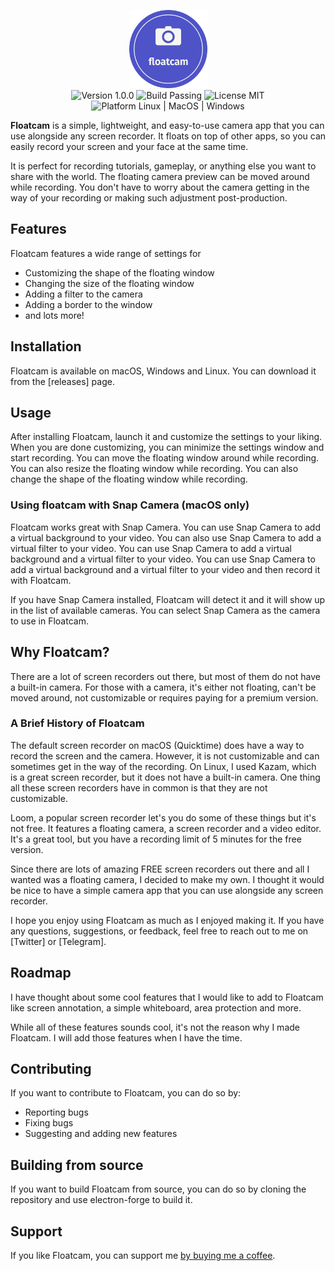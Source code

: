 <p align="center">
  <img  src="./floatcam-circle.png" height="125px" alt="Floatcam logo"> <br/>
  <img  src="https://img.shields.io/badge/Version-0.1.0-blue.svg" alt="Version 1.0.0" />
  <img  src="https://img.shields.io/badge/Build-Passing-green.svg" alt="Build Passing" />
  <img src="https://img.shields.io/badge/license-MIT-brightgreen?style=flat-square" alt="License MIT" />
  
  <img src="https://img.shields.io/badge/Platform-Linux%20%7C%20MacOS%20%7C%20Windows-blue?style=flat-square" alt="Platform Linux | MacOS | Windows" />

</p>

**Floatcam** is a simple, lightweight, and easy-to-use camera app that you can use alongside any screen recorder. It floats on top of other apps, so you can easily record your screen and your face at the same time.

It is perfect for recording tutorials, gameplay, or anything else you want to share with the world. The floating camera preview can be moved around while recording. You don't have to worry about the camera getting in the way of your recording or making such adjustment post-production.

## Features

Floatcam features a wide range of settings for 

- Customizing the shape of the floating window
- Changing the size of the floating window
- Adding a filter to the camera
- Adding a border to the window 
- and lots more!

## Installation

Floatcam is available on macOS, Windows and Linux. You can download it from the [releases] page.

## Usage

After installing Floatcam, launch it and customize the settings to your liking. When you are done customizing, you can minimize the settings window and start recording. You can move the floating window around while recording. You can also resize the floating window while recording. You can also change the shape of the floating window while recording.

### Using floatcam with Snap Camera (macOS only)

Floatcam works great with Snap Camera. You can use Snap Camera to add a virtual background to your video. You can also use Snap Camera to add a virtual filter to your video. You can use Snap Camera to add a virtual background and a virtual filter to your video. You can use Snap Camera to add a virtual background and a virtual filter to your video and then record it with Floatcam.

If you have Snap Camera installed, Floatcam will detect it and it will show up in the list of available cameras. You can select Snap Camera as the camera to use in Floatcam.

## Why Floatcam?

There are a lot of screen recorders out there, but most of them do not have a built-in camera. For those with a camera, it's either not floating, can't be moved around, not customizable or requires paying for a premium version. 

### A Brief History of Floatcam

The default screen recorder on macOS (Quicktime) does have a way to record the screen and the camera. However, it is not customizable and can sometimes get in the way of the recording.  On Linux, I used Kazam, which is a great screen recorder, but it does not have a built-in camera. One thing all these screen recorders have in common is that they are not customizable.

Loom, a popular screen recorder let's you do some of these things but it's not free. It features a floating camera, a screen recorder and a video editor. It's a great tool, but you have a recording limit of 5 minutes for the free version.

Since there are lots of amazing FREE screen recorders out there and all I wanted was a floating camera, I decided to make my own. I thought it would be nice to have a simple camera app that you can use alongside any screen recorder.

I hope you enjoy using Floatcam as much as I enjoyed making it. If you have any questions, suggestions, or feedback, feel free to reach out to me on [Twitter] or [Telegram].

## Roadmap

I have thought about some cool features that I would like to add to Floatcam like screen annotation, a simple whiteboard, area protection and more. 

While all of these features sounds cool, it's not the reason why I made Floatcam. I will add those features when I have the time.

## Contributing

If you want to contribute to Floatcam, you can do so by: 

- Reporting bugs
- Fixing bugs
- Suggesting and adding new features

## Building from source

If you want to build Floatcam from source, you can do so by cloning the repository and use electron-forge to build it.

## Support

If you like Floatcam, you can support me [by buying me a coffee](https://www.buymeacoffee.com/theterminalguy).
